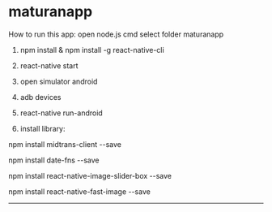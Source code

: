 # maturanapp
How to run this app:
open node.js cmd select folder maturanapp
1. npm install & npm install -g react-native-cli

2. react-native start

3. open simulator android

4. adb devices

5. react-native run-android

6. install library:

npm install midtrans-client --save

npm install date-fns --save

npm install react-native-image-slider-box --save

npm install react-native-fast-image --save

------------------------------
